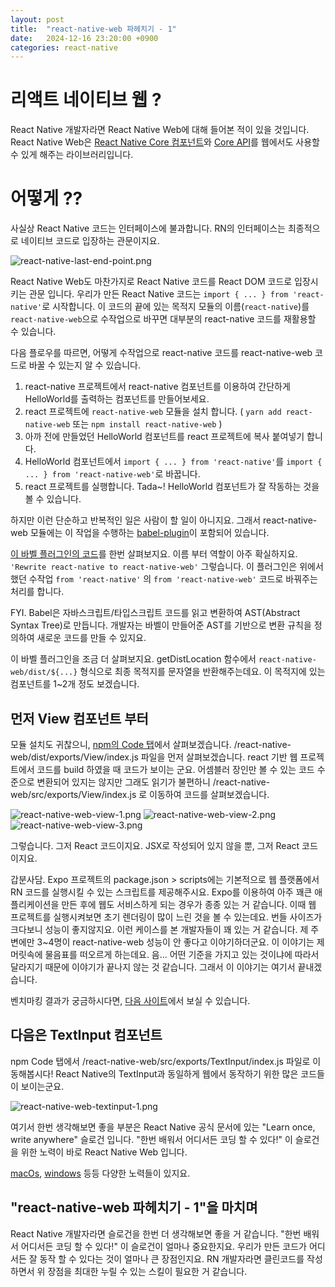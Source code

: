 ```yaml
---
layout: post
title:  "react-native-web 파헤치기 - 1"
date:   2024-12-16 23:20:00 +0900
categories: react-native
---
```


# 리액트 네이티브 웹 ?

React Native 개발자라면 React Native Web에 대해 들어본 적이 있을 것입니다.
React Native Web은 [React Native Core 컴포넌트](https://reactnative.dev/docs/0.72/components-and-apis)와 [Core API](https://reactnative.dev/docs/0.72/usewindowdimensions)를 웹에서도 사용할 수 있게 해주는 라이브러리입니다.

# 어떻게 ??

사실상 React Native 코드는 인터페이스에 불과합니다. RN의 인터페이스는 최종적으로 네이티브 코드로 입장하는 관문이지요.

![react-native-last-end-point.png](../images/react-native-last-end-point.png)

React Native Web도 마찬가지로 React Native 코드를 React DOM 코드로 입장시키는 관문 입니다.
우리가 만든 React Native 코드는 `import { ... } from 'react-native'`로 시작합니다. 이 코드의 끝에 있는 목적지 모듈의 이름(`react-native`)를 `react-native-web`으로 수작업으로 바꾸면 대부분의 react-native 코드를 재활용할 수 있습니다.

다음 플로우를 따르면, 어떻게 수작업으로 react-native 코드를 react-native-web 코드로 바꿀 수 있는지 알 수 있습니다.
1. react-native 프로젝트에서 react-native 컴포넌트를 이용하여 간단하게 HelloWorld를 출력하는 컴포넌트를 만들어보세요.
2. react 프로젝트에 `react-native-web` 모듈을 설치 합니다. ( `yarn add react-native-web` 또는 `npm install react-native-web` )
3. 아까 전에 만들었던 HelloWorld 컴포넌트를 react 프로젝트에 복사 붙여넣기 합니다.
4. HelloWorld 컴포넌트에서 `import { ... } from 'react-native'`를 `import { ... } from 'react-native-web'`로 바꿉니다.
5. react 프로젝트를 실행합니다. Tada~! HelloWorld 컴포넌트가 잘 작동하는 것을 볼 수 있습니다.

하지만 이런 단순하고 반복적인 일은 사람이 할 일이 아니지요. 그래서 react-native-web 모듈에는 이 작업을 수행하는 [babel-plugin](https://github.com/necolas/react-native-web/tree/master/packages/babel-plugin-react-native-web)이 포함되어 있습니다.

[이 바벨 플러그인의 코드](https://github.com/necolas/react-native-web/blob/master/packages/babel-plugin-react-native-web/src/index.js)를 한번 살펴보지요.
이름 부터 역할이 아주 확실하지요. `'Rewrite react-native to react-native-web'` 그렇습니다. 이 플러그인은 위에서 했던 수작업 `from 'react-native'` 의 `from 'react-native-web'` 코드로 바꿔주는 처리를 합니다.

FYI. Babel은 자바스크립트/타입스크립트 코드를 읽고 변환하여 AST(Abstract Syntax Tree)로 만듭니다. 개발자는 바벨이 만들어준 AST를 기반으로 변환 규칙을 정의하여 새로운 코드를 만들 수 있지요.

이 바벨 플러그인을 조금 더 살펴보지요. getDistLocation 함수에서 `react-native-web/dist/${...}` 형식으로 최종 목적지를 문자열을 반환해주는데요. 이 목적지에 있는 컴포넌트를 1~2개 정도 보겠습니다.

## 먼저 View 컴포넌트 부터

모듈 설치도 귀찮으니, [npm의 Code 탭](https://www.npmjs.com/package/react-native-web?activeTab=code)에서 살펴보겠습니다.
/react-native-web/dist/exports/View/index.js 파일을 먼저 살펴보겠습니다. react 기반 웹 프로젝트에서 코드를 build 하였을 때 코드가 보이는 군요.
어셈블러 장인만 볼 수 있는 코드 수준으로 변환되어 있지는 않지만 그래도 읽기가 불편하니 /react-native-web/src/exports/View/index.js 로 이동하여 코드를 살펴보겠습니다.

![react-native-web-view-1.png](../../../images/react-native-web-view-1.png)
![react-native-web-view-2.png](../../images/react-native-web-view-2.png)
![react-native-web-view-3.png](../images/react-native-web-view-3.png)

그렇습니다. 그저 React 코드이지요. JSX로 작성되어 있지 않을 뿐, 그저 React 코드이지요.

갑분사담. Expo 프로젝트의 package.json > scripts에는 기본적으로 웹 플랫폼에서 RN 코드를 실행시킬 수 있는 스크립트를 제공해주시요. Expo를 이용하여 아주 꽤큰 애플리케이션을 만든 후에 웹도 서비스하게 되는 경우가 종종 있는 거 같습니다.
이때 웹 프로젝트를 실행시켜보면 초기 렌더링이 많이 느린 것을 볼 수 있는데요. 번들 사이즈가 크다보니 성능이 좋지않지요. 이런 케이스를 본 개발자들이 꽤 있는 거 같습니다. 제 주변에만 3~4명이 react-native-web 성능이 안 좋다고 이야기하더군요.
이 이야기는 제 머릿속에 물음표를 떠오르게 하는데요. 음... 어떤 기준을 가지고 있는 것이냐에 따라서 달라지기 때문에 이야기가 끝나지 않는 것 같습니다. 그래서 이 이야기는 여기서 끝내겠습니다.

벤치마킹 결과가 궁금하시다면, [다음 사이트](https://necolas.github.io/react-native-web/benchmarks/)에서 보실 수 있습니다.

## 다음은 TextInput 컴포넌트

npm Code 탭에서 /react-native-web/src/exports/TextInput/index.js 파일로 이동해봅시다!
React Native의 TextInput과 동일하게 웹에서 동작하기 위한 많은 코드들이 보이는군요.

![react-native-web-textinput-1.png](../images/react-native-web-textinput-1.png)

여기서 한번 생각해보면 좋을 부분은 React Native 공식 문서에 있는 "Learn once, write anywhere" 슬로건 입니다.
"한번 배워서 어디서든 코딩 할 수 있다!" 이 슬로건을 위한 노력이 바로 React Native Web 입니다.

[macOs](https://github.com/microsoft/react-native-macos), [windows](react-native-windows) 등등 다양한 노력들이 있지요.

## "react-native-web 파헤치기 - 1"을 마치며

React Native 개발자라면 슬로건을 한번 더 생각해보면 좋을 거 같습니다. "한번 배워서 어디서든 코딩 할 수 있다!" 이 슬로건이 얼마나 중요한지요.
우리가 만든 코드가 어디서든 잘 동작 할 수 있다는 것이 얼마나 큰 장점인지요. RN 개발자라면 클린코드를 작성하면서 위 장점을 최대한 누릴 수 있는 스킬이 필요한 거 같습니다.

[docs react-native-web]: https://necolas.github.io/react-native-web/
[github react-native-web]: https://github.com/necolas/react-native-web
